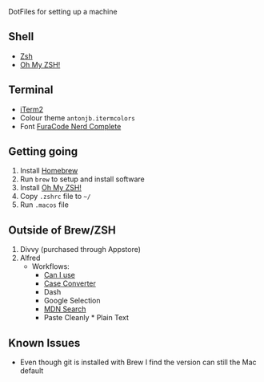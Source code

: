 DotFiles for setting up a machine

## Shell

- [Zsh](http://www.zsh.org/)
- [Oh My ZSH!](https://ohmyz.sh/)

## Terminal

- [iTerm2](https://www.iterm2.com/)
- Colour theme `antonjb.itermcolors`
- Font [FuraCode Nerd Complete](https://github.com/ryanoasis/nerd-fonts)

## Getting going

1. Install [Homebrew](https://brew.sh/)
2. Run `brew` to setup and install software
3. Install [Oh My ZSH!](https://ohmyz.sh/)
4. Copy `.zshrc` file to `~/`
5. Run `.macos` file

## Outside of Brew/ZSH

1. Divvy (purchased through Appstore)
2. Alfred
   - Workflows:
     - [Can I use](https://github.com/willfarrell/alfred-caniuse-workflow)
     - [Case Converter](http://dfay.fastmail.fm/alfred/)
     - Dash
     - Google Selection
     - [MDN Search](https://github.com/gilbarbara/alfred-workflows/tree/master/mdn-search)
     - Paste Cleanly \* Plain Text

## Known Issues

- Even though git is installed with Brew I find the version can still the Mac default
